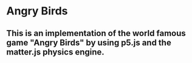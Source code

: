 # Angry Birds


## This is an implementation of the world famous game "Angry Birds" by using p5.js and the matter.js physics engine.
